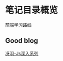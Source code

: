 # 笔记目录概览

<a href="https://github.com/fly-hao/fly-hao-note/blob/main/%E8%B7%AF%E7%BA%BF-%E9%B1%BC%E7%9A%AE.md">前端学习路线</a>

## Good blog

<a href="https://github.com/mqyqingfeng/Blog">冴羽-Js深入系列</a>
